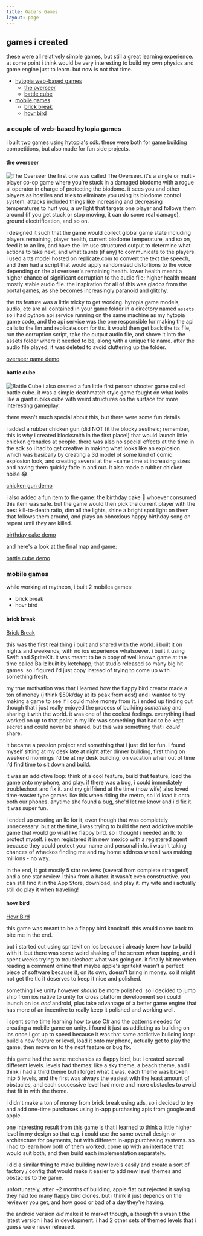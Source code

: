 ```yaml
---
title: Gabe's Games
layout: page
---
```


## games i created

these were all relatively simple games, but still a great learning experience. at some point i think would be very interesting to build my own physics and game engine just to learn. but now is not that time.

- [hytopia web-based games](#a-couple-of-web-based-hytopia-games)
    - [the overseer](#the-overseer)
    - [battle cube](#battle-cube)
- [mobile games](#mobile-games)
    - [brick break](#brick-break)
    - [hovr bird](#hovr-bird)


### a couple of web-based hytopia games

i built two games using hytopia's sdk. these were both for game building competitions, but also made for fun side projects.


#### the overseer
![The Overseer](images/the-overseer.png "The Overseer")
the first one was called The Overseer. it's a single or multi-player co-op game where you're stuck in a damaged biodome with a rogue ai operator in charge of protecting the biodome. it sees you and other players as hostiles and tries to eliminate you using its biodome control system. attacks included things like increasing and decreasing temperatures to hurt you, a uv light that targets one player and follows them around (if you get stuck or stop moving, it can do some real damage), ground electrification, and so on.

i designed it such that the game would collect global game state including players remaining, player health, current biodome temperature, and so on, feed it to an llm, and have the llm use structured output to determine what actions to take next, and what taunts (if any) to communicate to the players. i used a tts model hosted on replicate.com to convert the text the speech, and then had a script that would apply randomized distortions to the voice depending on the ai overseer's remaining health. lower health meant a higher chance of significant corruption to the audio file; higher health meant mostly stable audio file. the inspiration for all of this was glados from the portal games, as she becomes increasingly paranoid and glitchy.

the tts feature was a little tricky to get working. hytopia game models, audio, etc are all contained in your game folder in a directory named `assets`. so i had python api service running on the same machine as my hytopia game code, and the api service was the one responsible for making the api calls to the llm and replicate.com for tts. it would then get back the tts file, run the corruption script, take the output audio file, and shove it into the assets folder where it needed to be, along with a unique file name. after the audio file played, it was deleted to avoid cluttering up the folder.

[overseer game demo](https://x.com/gabebusto/status/1912167058596372716)


#### battle cube
![Battle Cube](images/battle-cube.png "Battle Cube")
i also created a fun little first person shooter game called battle cube. it was a simple deathmatch style game fought on what looks like a giant rubiks cube with weird structures on the surface for more interesting gameplay.

there wasn't much special about this, but there were some fun details.

i added a rubber chicken gun (did NOT fit the blocky aestheic; remember, this is why i created blocksmith in the first place!) that would launch little chicken grenades at people. there was also no special effects at the time in the sdk so i had to get creative in making what looks like an explosion. which was basically by creating a 3d model of some kind of comic explosion look, and creating several at the ~same time at increasing sizes and having them quickly fade in and out. it also made a rubber chicken noise 😂

[chicken gun demo](https://x.com/gabebusto/status/1907252002712682868)

i also added a fun item to the game: the birthday cake 🎂 whoever consumed this item was safe. but the game would then pick the current player with the best kill-to-death ratio, dim all the lights, shine a bright spot light on them that follows them around, and plays an obnoxious happy birthday song on repeat until they are killed.

[birthday cake demo](https://x.com/gabebusto/status/1903892581869617594)

and here's a look at the final map and game:

[battle cube demo](https://x.com/gabebusto/status/1907040018863992878)


### mobile games
while working at raytheon, i built 2 mobiles games:
- brick break
- hovr bird


#### brick break
[Brick Break](https://apps.apple.com/us/app/brick-break/id1445634396)

this was the first real thing i built and shared with the world. i built it on nights and weekends, with no ios experience whatsoever. i built it using Swift and SpriteKit. it was meant to be a copy of well known game at the time called Ballz built by ketchapp; that studio released so many big hit games. so i figured i'd just copy instead of trying to come up with something fresh.

my true motivation was that i learned how the flappy bird creator made a ton of money (i think $50k/day at its peak from ads!) and i wanted to try making a game to see if i could make money from it. i ended up finding out though that i just really enjoyed the process of building *something* and sharing it with the world. it was one of the coolest feelings. everything i had worked on up to that point in my life was something that had to be kept secret and could never be shared. but this was something that i *could* share.

it became a passion project and something that i just did for fun. i found myself sitting at my desk late at night after dinner building, first thing on weekend mornings i'd be at my desk building, on vacation when out of time i'd find time to sit down and build.

it was an addictive loop: think of a cool feature, build that feature, load the game onto my phone, and play. if there was a bug, i could immediately troubleshoot and fix it. and my girlfriend at the time (now wife) also loved time-waster type games like this when riding the metro, so i'd load it onto both our phones. anytime she found a bug, she'd let me know and i'd fix it. it was super fun.

i ended up creating an llc for it, even though that was completely unnecessary. but at the time, i was trying to build the next addictive mobile game that would go viral like flappy bird. so i thought i needed an llc to protect myself. i even registered it in new mexico with a registered agent because they could protect your name and personal info. i wasn't taking chances of whackos finding me and my home address when i was making millions - no way.

in the end, it got mostly 5 star reviews (several from complete strangers!) and a one star review i think from a hater. it wasn't even constructive. you can still find it in the App Store, download, and play it. my wife and i actually still do play it when traveling!


#### hovr bird
[Hovr Bird](https://apkpure.com/hovr-bird/xyz.ashgames.hovrbird)

this game was meant to be a flappy bird knockoff. this would come back to bite me in the end.

but i started out using spritekit on ios because i already knew how to build with it. but there was some weird shaking of the screen when tapping, and i spent weeks trying to troubleshoot what was going on. it finally hit me when reading a comment online that maybe apple's spritekit wasn't a perfect piece of software because it, on its own, doesn't bring in money. so it might not get the tlc it deserves to keep it nice and polished.

something like unity however *should* be more polished. so i decided to jump ship from ios native to unity for cross platform development so i could launch on ios *and* android, plus take advantage of a better game engine that has more of an incentive to really keep it polished and working well.

i spent some time learning how to use C# and the patterns needed for creating a mobile game on unity. i found it just as addicting as building on ios once i got up to speed because it was that same addictive building loop: build a new feature or level, load it onto my phone, actually get to play the game, then move on to the next feature or bug fix.

this game had the same mechanics as flappy bird, but i created several different levels. levels had themes: like a sky theme, a beach theme, and i think i had a third theme but i forget what it was. each theme was broken into 5 levels, and the first was always the easiest with the least amount of obstacles, and each successive level had more and more obstacles to avoid that fit in with the theme.

i didn't make a ton of money from brick break using ads, so i decided to try and add one-time purchases using in-app purchasing apis from google and apple.

one interesting result from this game is that i learned to think a little higher level in my design so that e.g. i could use the same overall design or architecture for payments, but with different in-app purchasing systems. so i had to learn how both of them worked, come up with an interface that would suit both, and then build each implementation separately.

i did a similar thing to make building new levels easily and create a sort of factory / config that would make it easier to add new level themes and obstacles to the game.

unfortunately, after ~2 months of building, apple flat out rejected it saying they had too many flappy bird clones. but i think it just depends on the reviewer you get, and how good or bad of a day they're having.

the android version *did* make it to market though, although this wasn't the latest version i had in development. i had 2 other sets of themed levels that i guess were never released.